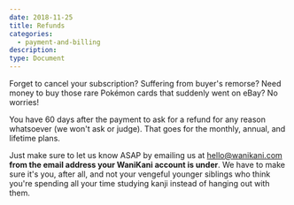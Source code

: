 ```yaml
---
date: 2018-11-25
title: Refunds
categories:
  - payment-and-billing
description:
type: Document
---
```


Forget to cancel your subscription? Suffering from buyer's remorse? Need money to buy those rare Pokémon cards that suddenly went on eBay? No worries!

You have 60 days after the payment to ask for a refund for any reason whatsoever (we won't ask or judge). That goes for the monthly, annual, and lifetime plans.

Just make sure to let us know ASAP by emailing us at [hello@wanikani.com](mailto:hello@wanikani.com) **from the email address your WaniKani account is under**. We have to make sure it's you, after all, and not your vengeful younger siblings who think you're spending all your time studying kanji instead of hanging out with them.
